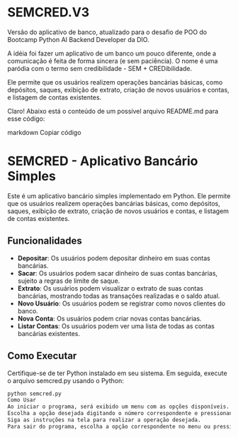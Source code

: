 # SEMCRED.V3
Versão do aplicativo de banco, atualizado para o desafio de POO do Bootcamp Python AI Backend Developer da DIO.

A  idéia foi fazer um aplicativo de um banco um pouco diferente, onde a comunicação é feita de forma sincera (e sem paciência). O nome é uma paródia com o termo sem credibilidade - SEM + CREDibilidade.

Ele permite que os usuários realizem operações bancárias básicas, como depósitos, saques, exibição de extrato, criação de novos usuários e contas, e listagem de contas existentes.


Claro! Abaixo está o conteúdo de um possível arquivo README.md para esse código:

markdown
Copiar código
# SEMCRED - Aplicativo Bancário Simples

Este é um aplicativo bancário simples implementado em Python. Ele permite que os usuários realizem operações bancárias básicas, como depósitos, saques, exibição de extrato, criação de novos usuários e contas, e listagem de contas existentes.

## Funcionalidades

- **Depositar**: Os usuários podem depositar dinheiro em suas contas bancárias.
- **Sacar**: Os usuários podem sacar dinheiro de suas contas bancárias, sujeito a regras de limite de saque.
- **Extrato**: Os usuários podem visualizar o extrato de suas contas bancárias, mostrando todas as transações realizadas e o saldo atual.
- **Novo Usuário**: Os usuários podem se registrar como novos clientes do banco.
- **Nova Conta**: Os usuários podem criar novas contas bancárias.
- **Listar Contas**: Os usuários podem ver uma lista de todas as contas bancárias existentes.

## Como Executar

Certifique-se de ter Python instalado em seu sistema. Em seguida, execute o arquivo semcred.py usando o Python:

```bash
python semcred.py
Como Usar
Ao iniciar o programa, será exibido um menu com as opções disponíveis.
Escolha a opção desejada digitando o número correspondente e pressionando Enter.
Siga as instruções na tela para realizar a operação desejada.
Para sair do programa, escolha a opção correspondente no menu ou pressione Ctrl + C.
